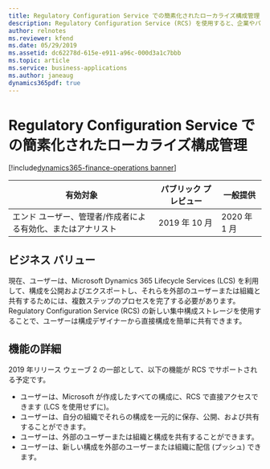 ```yaml
---
title: Regulatory Configuration Service での簡素化されたローカライズ構成管理
description: Regulatory Configuration Service (RCS) を使用すると、企業やパワー ユーザーは、法的要件の変更によって頻繁に影響を受ける規制レポート、請求書、支払方法、および税規則を構成できます。 これらの構成は、複数のアプリケーションで共有して再利用できます。 これらの構成の保存、処理、および共有を簡素化するために、RCS では新しいタイプのグローバル リポジトリがサポートされます。これを使用して、ユーザーは自分の構成を直接 RCS で一元的に格納および管理できます。
author: relnotes
ms.reviewer: kfend
ms.date: 05/29/2019
ms.assetid: dc62278d-615e-e911-a96c-000d3a1c7bbb
ms.topic: article
ms.service: business-applications
ms.author: janeaug
dynamics365pdf: true
---
```

# Regulatory Configuration Service での簡素化されたローカライズ構成管理
[!include[dynamics365-finance-operations banner](../includes/dynamics365-finance-operations.md)]

| 有効対象    |  パブリック プレビュー | 一般提供 | 
| ---------- | ---------- |---------- |
|エンド ユーザー、管理者/作成者による有効化、またはアナリスト|2019 年 10 月| 2020 年 1 月|


## ビジネス バリュー
<!-- bv start -->
 現在、ユーザーは、Microsoft Dynamics 365 Lifecycle Services (LCS) を利用して、構成を公開およびエクスポートし、それらを外部のユーザーまたは組織と共有するためには、複数ステップのプロセスを完了する必要があります。 Regulatory Configuration Service (RCS) の新しい集中構成ストレージを使用することで、ユーザーは構成デザイナーから直接構成を簡単に共有できます。
<!-- bv end -->



## 機能の詳細
<!--feature detail start -->
2019 年リリース ウェーブ 2 の一部として、以下の機能が RCS でサポートされる予定です。 

-  ユーザーは、Microsoft が作成したすべての構成に、RCS で直接アクセスできます (LCS を使用せずに)。 
-  ユーザーは、自分の組織でそれらの構成を一元的に保存、公開、および共有することができます。 
-  ユーザーは、外部のユーザーまたは組織と構成を共有することができます。 
-  ユーザーは、新しい構成を外部のユーザーまたは組織に配信 (プッシュ) できます。
<!--feature detail end -->










